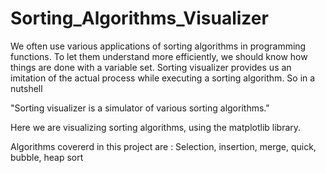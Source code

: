 # Sorting_Algorithms_Visualizer

We often use various applications of sorting algorithms in programming functions. To let them understand more efficiently, we should know how things are done with a variable set. Sorting visualizer provides us an imitation of the actual process while executing a sorting algorithm. So in a nutshell

"Sorting visualizer is a simulator of various sorting algorithms."

Here we are visualizing sorting algorithms, using the matplotlib library.

Algorithms covererd in this project are : Selection, insertion, merge, quick, bubble, heap sort
